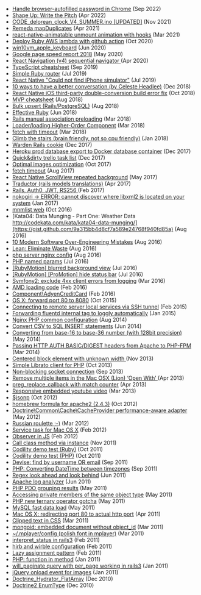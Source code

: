 - [Handle browser-autofilled password in Chrome](https://gist.github.com/ff27eee6cc1279812ff2c9689e7467b7) (Sep 2022)
- [Shape Up: Write the Pitch](https://gist.github.com/0c74c8533400e4312c90b10bfb7444ee) (Apr 2022)
- [CODE_delorean_clock_V4_SUMMER.ino [UPDATED]](https://gist.github.com/195b48cde1ece9f88f5f1480b9b1e51d) (Nov 2021)
- [Remeda mapDuplicates](https://gist.github.com/f5a698b0c2379d5fadca23a702ca6426) (Apr 2021)
- [react-native-animatable unmount animation with hooks](https://gist.github.com/8b1b58dfe0b2f425d0850cb0f22a92c5) (Mar 2021)
- [Deploy Ruby AWS lambda with github action](https://gist.github.com/df38c7a45f360b80272e82a8bb592e45) (Oct 2020)
- [win10vm_apple_keyboard](https://gist.github.com/683aae3443b6fcf7282592a88b706d53) (Jun 2020)
- [Google page speed report 2018](https://gist.github.com/610af92a102fca1706dab95161d4aa45) (May 2020)
- [React Navigation (v4) sequential navigator ](https://gist.github.com/515e8ece6e5e26d843c4f02c8bc42bff) (Apr 2020)
- [TypeScript cheatsheet](https://gist.github.com/3be5d2e62b306cdefb93d3b91c00ae34) (Sep 2019)
- [Simple Ruby router](https://gist.github.com/65335ae07c4e709a9773ed8815a8e2e5) (Jul 2019)
- [React Native "Could not find iPhone simulator"](https://gist.github.com/11fd875c45393ca2eb91af7bc0032b32) (Jul 2019)
- [10 ways to have a better conversation (by Celeste Headlee)](https://gist.github.com/02d779c2b09a787897eeae10792dca5d) (Dec 2018)
- [React Native iOS third-party double-conversion build error fix](https://gist.github.com/99587e397f994d6eb319e8cafd423a57) (Oct 2018)
- [MVP cheatsheet](https://gist.github.com/4d6dcd7bb4389ac16957e01d58f60903) (Aug 2018)
- [Bulk upsert (Rails/PostgreSQL)](https://gist.github.com/1b022e17f2f2bb276e766f7fea974b17) (Aug 2018)
- [Effective Ruby](https://gist.github.com/dab11bcac14c2b82281f563c90713ba5) (Jun 2018)
- [Rails manual association preloading](https://gist.github.com/19f40ac2141cc1db0803d360127b2945) (Mar 2018)
- [Loader/loading Higher-Order Component](https://gist.github.com/c0624c21d5fdf3172e00b5f77b929622) (Mar 2018)
- [fetch with timeout](https://gist.github.com/fb854a6e7152577b28f2647d157829ae) (Mar 2018)
- [Climb the stairs (brain friendly, not so cpu friendly)](https://gist.github.com/b4a9eba78cc7dabf5e325911dd4223b5) (Jan 2018)
- [Warden Rails cookie](https://gist.github.com/f992e8ecb5950607dae7f1a9296d11b1) (Dec 2017)
- [Heroku prod database export to Docker database container](https://gist.github.com/4d4b9d3196f8122e563722bf1bc1e767) (Dec 2017)
- [Quick&dirty trello task list](https://gist.github.com/c9b5cb6f5dc09bd2b12ada7e310c4634) (Dec 2017)
- [Optimal images optimization](https://gist.github.com/19ac8218d6c5b9bc115020d906d2bc5f) (Oct 2017)
- [fetch timeout](https://gist.github.com/ede78ad0bffc2efbcb49b93a152b838b) (Aug 2017)
- [React Native ScrollView repeated background](https://gist.github.com/202590b13e1121ef66eb15de81032b30) (May 2017)
- [Traductor (rails models translations)](https://gist.github.com/e102901af07bb0390ca67af914916b5d) (Apr 2017)
- [Rails, Auth0, JWT, RS256 ](https://gist.github.com/1a701a162a32badcce6e01e4974b313e) (Feb 2017)
- [nokogiri -> ERROR: cannot discover where libxml2 is located on your system](https://gist.github.com/f6a490d854a2e5a214c3f2cd9c366032) (Jan 2017)
- [mnmlist web](https://gist.github.com/bb52784b857697b71f60ed2f040e9757) (Oct 2016)
- [Kata04: Data Munging - Part One: Weather Data http://codekata.com/kata/kata04-data-munging/](https://gist.github.com/9a315bb4d8cf7a589e24768f940fd85a) (Aug 2016)
- [10 Modern Software Over-Engineering Mistakes](https://gist.github.com/520783ba5243bf71664eea3895a77c8d) (Aug 2016)
- [Lean: Eliminate Waste](https://gist.github.com/d9a55c5bc99f2cb67642a8ccd7562ded) (Aug 2016)
- [php server nginx config](https://gist.github.com/7294ba7546c9825a70a6ac9efe609530) (Aug 2016)
- [PHP named params](https://gist.github.com/285a60dccbeb6f63d74554b0f8a2f3e1) (Jul 2016)
- [[RubyMotion] blurred background view](https://gist.github.com/7f9dbc4a91c0d78795a92853e89c2ee7) (Jul 2016)
- [[RubyMotion] [ProMotion] hide status bar](https://gist.github.com/88c30f4ea4160ebee813bf30fe767723) (Jul 2016)
- [Symfony2: exclude 4xx client errors from logging](https://gist.github.com/d791d0347ee1f4e47b6e) (Mar 2016)
- [AMD loading code](https://gist.github.com/01d6ca5a87a07bb4a260) (Feb 2016)
- [Component\AdyenCreditCard](https://gist.github.com/b1304d26503c6ef0114e) (Feb 2016)
- [OS X: forward port 80 to 8080](https://gist.github.com/a51f7c181ef5be27175c) (Oct 2015)
- [Connecting to remote server local services via SSH tunnel](https://gist.github.com/a0dec70a91f9d0f7c867) (Feb 2015)
- [Forwarding fluentd internal tag to loggly automatically](https://gist.github.com/9bb797e46b1838797a8c) (Jan 2015)
- [Nginx PHP common configuration](https://gist.github.com/2e9eb996c990f3d14adf) (Aug 2014)
- [Convert CSV to SQL INSERT statements](https://gist.github.com/448fe080a52286a8e7ec) (Jun 2014)
- [Converting from base-16 to base-36 number (with 128bit precision)](https://gist.github.com/1ec99b45796f4e237154) (May 2014)
- [Passing HTTP AUTH BASIC/DIGEST headers from Apache to PHP-FPM](https://gist.github.com/9685406) (Mar 2014)
- [Centered block element with unknown width ](https://gist.github.com/7616588) (Nov 2013)
- [Simple Librato client for PHP](https://gist.github.com/6813174) (Oct 2013)
- [Non-blocking socket connection](https://gist.github.com/6568526) (Sep 2013)
- [Remove multiple items in the Mac OSX (Lion) ‘Open With’ ](https://gist.github.com/5477437) (Apr 2013)
- [preg_replace_callback with match counter](https://gist.github.com/5358541) (Apr 2013)
- [Responsive embedded youtube video](https://gist.github.com/5231484) (Mar 2013)
- [$jsonp](https://gist.github.com/3938785) (Oct 2012)
- [homebrew formula for apache2 (2.4.3)](https://gist.github.com/3886598) (Oct 2012)
- [Doctrine\Common\Cache\CacheProvider performance-aware adapter ](https://gist.github.com/2686852) (May 2012)
- [Russian roulette ;-)](https://gist.github.com/2000841) (Mar 2012)
- [Service task for Mac OS X](https://gist.github.com/1772677) (Feb 2012)
- [Observer in JS](https://gist.github.com/1769380) (Feb 2012)
- [Call class method via instance](https://gist.github.com/1367629) (Nov 2011)
- [Codility demo test (Ruby)](https://gist.github.com/1313873) (Oct 2011)
- [Codility demo test (PHP)](https://gist.github.com/1313729) (Oct 2011)
- [Devise: find by username OR email](https://gist.github.com/1249314) (Sep 2011)
- [PHP: Converting DateTime between timezones](https://gist.github.com/1206722) (Sep 2011)
- [Regex look ahead and look behind](https://gist.github.com/1042677) (Jun 2011)
- [Apache log analyzer](https://gist.github.com/1021497) (Jun 2011)
- [PHP PDO grouping results](https://gist.github.com/1001068) (May 2011)
- [Accessing private members of the same object type](https://gist.github.com/976185) (May 2011)
- [PHP new ternary operator gotcha](https://gist.github.com/969179) (May 2011)
- [MySQL fast data load](https://gist.github.com/961414) (May 2011)
- [Mac OS X: redirecting port 80 to actual http port](https://gist.github.com/919114) (Apr 2011)
- [Clipped text in CSS](https://gist.github.com/876466) (Mar 2011)
- [mongoid: embedded document without object_id](https://gist.github.com/866182) (Mar 2011)
- [~/.mplayer/config (polish font in mplayer)](https://gist.github.com/855634) (Mar 2011)
- [interpret_status in rails3](https://gist.github.com/835382) (Feb 2011)
- [hirb and wirble configuration](https://gist.github.com/821275) (Feb 2011)
- [Lazy assignment pattern](https://gist.github.com/807459) (Feb 2011)
- [PHP: function in method](https://gist.github.com/801098) (Jan 2011)
- [will_paginate query with per_page working in rails3](https://gist.github.com/789923) (Jan 2011)
- [jQuery onload event for images](https://gist.github.com/789615) (Jan 2011)
- [Doctrine_Hydrator_FlatArray](https://gist.github.com/740225) (Dec 2010)
- [Doctrine2 EnumType](https://gist.github.com/8c0c01597b5260f896ef) (Dec 2010)

